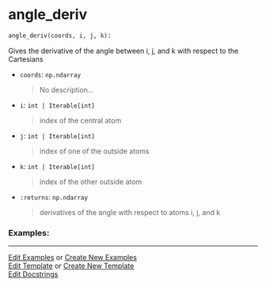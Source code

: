 # <a id="McUtils.Numputils.AnalyticDerivs.angle_deriv">angle_deriv</a>

```python
angle_deriv(coords, i, j, k): 
```
Gives the derivative of the angle between i, j, and k with respect to the Cartesians
- `coords`: `np.ndarray`
    >No description...
- `i`: `int | Iterable[int]`
    >index of the central atom
- `j`: `int | Iterable[int]`
    >index of one of the outside atoms
- `k`: `int | Iterable[int]`
    >index of the other outside atom
- `:returns`: `np.ndarray`
    >derivatives of the angle with respect to atoms i, j, and k 

### Examples: 


___

[Edit Examples](https://github.com/McCoyGroup/References/edit/gh-pages/Documentation/examples/McUtils/Numputils/AnalyticDerivs/angle_deriv.md) or 
[Create New Examples](https://github.com/McCoyGroup/References/new/gh-pages/?filename=Documentation/examples/McUtils/Numputils/AnalyticDerivs/angle_deriv.md) <br/>
[Edit Template](https://github.com/McCoyGroup/References/edit/gh-pages/Documentation/templates/McUtils/Numputils/AnalyticDerivs/angle_deriv.md) or 
[Create New Template](https://github.com/McCoyGroup/References/new/gh-pages/?filename=Documentation/templates/McUtils/Numputils/AnalyticDerivs/angle_deriv.md) <br/>
[Edit Docstrings](https://github.com/McCoyGroup/McUtils/edit/master/Numputils/AnalyticDerivs.py?message=Update%20Docs)